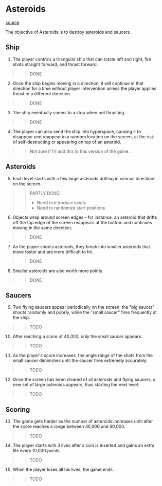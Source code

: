 
# Asteroids

[source](https://en.wikipedia.org/wiki/Asteroids_(video_game)#Gameplay)

The objective of Asteroids is to destroy asteroids and saucers.

## Ship

1. The player controls a triangular ship that can rotate left and right, fire shots straight forward, and thrust forward.

>> DONE

2. Once the ship begins moving in a direction, it will continue in that direction for a time without player intervention unless the player applies thrust in a different direction.

>> DONE

3. The ship eventually comes to a stop when not thrusting.

>> DONE

4. The player can also send the ship into hyperspace, causing it to disappear and reappear in a random location on the screen, at the risk of self-destructing or appearing on top of an asteroid.

>> Not sure if I'll add this to this version of the game..


## Asteroids

5. Each level starts with a few large asteroids drifting in various directions on the screen.

>> PARTLY DONE:
>> - Need to introduce levels
>> - Need to randomize start positions

6. Objects wrap around screen edges – for instance, an asteroid that drifts off the top edge of the screen reappears at the bottom and continues moving in the same direction.

>> DONE

7. As the player shoots asteroids, they break into smaller asteroids that move faster and are more difficult to hit.

>> DONE

8. Smaller asteroids are also worth more points.

>> DONE

## Saucers

9. Two flying saucers appear periodically on the screen; the "big saucer" shoots randomly and poorly, while the "small saucer" fires frequently at the ship.

>> TODO

10. After reaching a score of 40,000, only the small saucer appears.

>> TODO

11. As the player's score increases, the angle range of the shots from the small saucer diminishes until the saucer fires extremely accurately.

>> TODO

12. Once the screen has been cleared of all asteroids and flying saucers, a new set of large asteroids appears, thus starting the next level.

>> TODO

## Scoring

13. The game gets harder as the number of asteroids increases until after the score reaches a range between 40,000 and 60,000.

>> TODO

14. The player starts with 3 lives after a coin is inserted and gains an extra life every 10,000 points.

>> TODO

15. When the player loses all his lives, the game ends.

>> TODO
